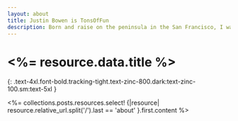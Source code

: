 ```yaml
---
layout: about
title: Justin Bowen is TonsOfFun
description: Born and raise on the peninsula in the San Francisco, I was fortunate to be exposed to both business and technology at a very young age. Video games were a huge influence on my interest in computers and programming. I used to play games like DOOM, Quake, Hexen, and Duke Nukem 3D at my dad's office with the tech support crew at the end of the work day. 
---
```

# <%= resource.data.title %>
{: .text-4xl.font-bold.tracking-tight.text-zinc-800.dark:text-zinc-100.sm:text-5xl }

<%= collections.posts.resources.select! {|resource| resource.relative_url.split('/').last == 'about' }.first.content %>